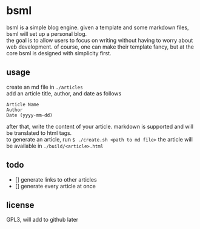 # bsml
bsml is a simple blog engine. given a template and some markdown files, bsml will set up a personal blog.  
the goal is to allow users to focus on writing without having to worry about web development. of course, one can make their template fancy, but at the core bsml is designed with simplicity first.
## usage
create an md file in ``./articles``  
add an article title, author, and date as follows
```
Article Name
Author
Date (yyyy-mm-dd)
```
after that, write the content of your article. markdown is supported and will be translated to html tags.  
to generate an article, run ``$ ./create.sh <path to md file>``
the article will be available in ``./build/<article>.html``
## todo
- [] generate links to other articles
- [] generate every article at once
## license
GPL3, will add to github later
